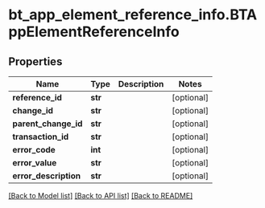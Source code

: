 # bt_app_element_reference_info.BTAppElementReferenceInfo

## Properties
Name | Type | Description | Notes
------------ | ------------- | ------------- | -------------
**reference_id** | **str** |  | [optional] 
**change_id** | **str** |  | [optional] 
**parent_change_id** | **str** |  | [optional] 
**transaction_id** | **str** |  | [optional] 
**error_code** | **int** |  | [optional] 
**error_value** | **str** |  | [optional] 
**error_description** | **str** |  | [optional] 

[[Back to Model list]](../README.md#documentation-for-models) [[Back to API list]](../README.md#documentation-for-api-endpoints) [[Back to README]](../README.md)


